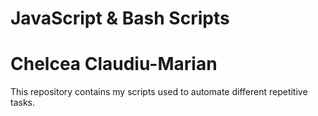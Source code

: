 # JavaScript & Bash Scripts
# Chelcea Claudiu-Marian

This repository contains my scripts used to automate different repetitive tasks.
